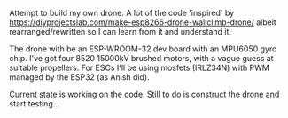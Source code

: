 Attempt to build my own drone. A lot of the code 'inspired' by https://diyprojectslab.com/make-esp8266-drone-wallclimb-drone/ albeit rearranged/rewritten so I can learn from it and understand it.

The drone with be an ESP-WROOM-32 dev board with an MPU6050 gyro chip. I've got four 8520 15000kV brushed motors, with a vague guess at suitable propellers. For ESCs I'll be using mosfets (IRLZ34N) with PWM managed by the ESP32 (as Anish did).

Current state is working on the code. Still to do is construct the drone and start testing...
